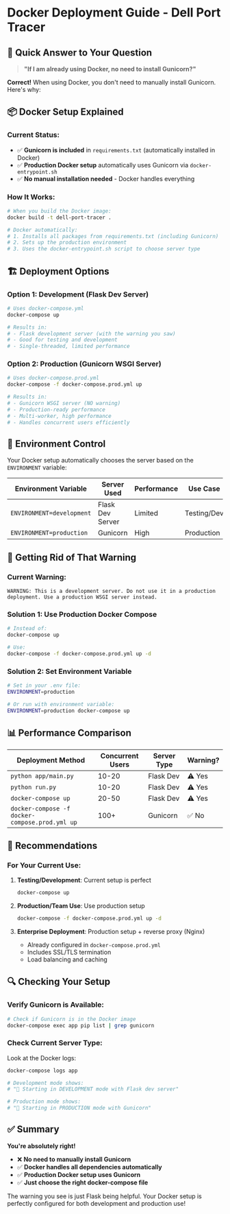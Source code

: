 # Docker Deployment Guide - Dell Port Tracer

## 🚀 **Quick Answer to Your Question**

> **"If I am already using Docker, no need to install Gunicorn?"**

**Correct!** When using Docker, you don't need to manually install Gunicorn. Here's why:

## 📦 **Docker Setup Explained**

### **Current Status:**
- ✅ **Gunicorn is included** in `requirements.txt` (automatically installed in Docker)
- ✅ **Production Docker setup** automatically uses Gunicorn via `docker-entrypoint.sh`
- ✅ **No manual installation needed** - Docker handles everything

### **How It Works:**

```bash
# When you build the Docker image:
docker build -t dell-port-tracer .

# Docker automatically:
# 1. Installs all packages from requirements.txt (including Gunicorn)
# 2. Sets up the production environment
# 3. Uses the docker-entrypoint.sh script to choose server type
```

## 🏗️ **Deployment Options**

### **Option 1: Development (Flask Dev Server)**
```bash
# Uses docker-compose.yml
docker-compose up

# Results in:
# - Flask development server (with the warning you saw)
# - Good for testing and development
# - Single-threaded, limited performance
```

### **Option 2: Production (Gunicorn WSGI Server)**
```bash
# Uses docker-compose.prod.yml
docker-compose -f docker-compose.prod.yml up

# Results in:
# - Gunicorn WSGI server (NO warning)
# - Production-ready performance
# - Multi-worker, high performance
# - Handles concurrent users efficiently
```

## 🔧 **Environment Control**

Your Docker setup automatically chooses the server based on the `ENVIRONMENT` variable:

| Environment Variable | Server Used | Performance | Use Case |
|---|---|---|---|
| `ENVIRONMENT=development` | Flask Dev Server | Limited | Testing/Dev |
| `ENVIRONMENT=production` | Gunicorn | High | Production |

## 🚦 **Getting Rid of That Warning**

### **Current Warning:**
```
WARNING: This is a development server. Do not use it in a production deployment. Use a production WSGI server instead.
```

### **Solution 1: Use Production Docker Compose**
```bash
# Instead of:
docker-compose up

# Use:
docker-compose -f docker-compose.prod.yml up -d
```

### **Solution 2: Set Environment Variable**
```bash
# Set in your .env file:
ENVIRONMENT=production

# Or run with environment variable:
ENVIRONMENT=production docker-compose up
```

## 📊 **Performance Comparison**

| Deployment Method | Concurrent Users | Server Type | Warning? |
|---|---|---|---|
| `python app/main.py` | 10-20 | Flask Dev | ⚠️ Yes |
| `python run.py` | 10-20 | Flask Dev | ⚠️ Yes |
| `docker-compose up` | 20-50 | Flask Dev | ⚠️ Yes |
| `docker-compose -f docker-compose.prod.yml up` | 100+ | Gunicorn | ✅ No |

## 🎯 **Recommendations**

### **For Your Current Use:**

1. **Testing/Development**: Current setup is perfect
   ```bash
   docker-compose up
   ```

2. **Production/Team Use**: Use production setup
   ```bash
   docker-compose -f docker-compose.prod.yml up -d
   ```

3. **Enterprise Deployment**: Production setup + reverse proxy (Nginx)
   - Already configured in `docker-compose.prod.yml`
   - Includes SSL/TLS termination
   - Load balancing and caching

## 🔍 **Checking Your Setup**

### **Verify Gunicorn is Available:**
```bash
# Check if Gunicorn is in the Docker image
docker-compose exec app pip list | grep gunicorn
```

### **Check Current Server Type:**
Look at the Docker logs:
```bash
docker-compose logs app

# Development mode shows:
# "🔧 Starting in DEVELOPMENT mode with Flask dev server"

# Production mode shows:
# "🚀 Starting in PRODUCTION mode with Gunicorn"
```

## ✅ **Summary**

**You're absolutely right!** 

- ❌ **No need to manually install Gunicorn**
- ✅ **Docker handles all dependencies automatically**
- ✅ **Production Docker setup uses Gunicorn**
- ✅ **Just choose the right docker-compose file**

The warning you see is just Flask being helpful. Your Docker setup is perfectly configured for both development and production use!
